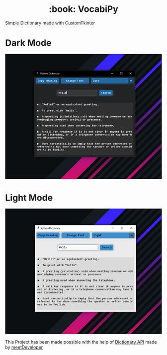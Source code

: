<h1 align=center> :book: VocabiPy</h1>

<p>Simple Dictionary made with CustomTkinter</p>


<h1>Dark Mode</h1>
<img src="ui-images/DarkMode.PNG" alt="Dark mode VocabiPy"></img>


<h1>Light Mode</h1>
<img src="ui-images/LightMode.PNG" alt="Light mode VocabiPy"></img>


<p>This Project has been made possible with the help of <a href="https://dictionaryapi.dev/">Dictionary API</a> made by <a href="https://github.com/meetDeveloper">meetDeveloper</a></p>